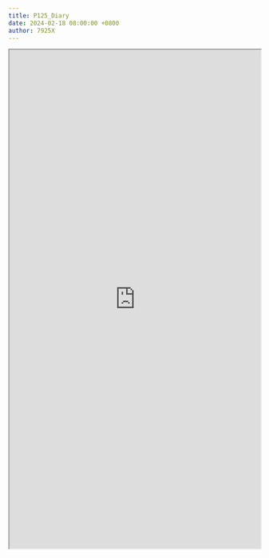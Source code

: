 ```yaml
---
title: P125_Diary
date: 2024-02-18 08:00:00 +0800
author: 7925X
---
```


<iframe src="https://y.dialwo.com/7925X2024/20240218-P125_Diary.pdf" width="100%" height="1000px"></iframe>
